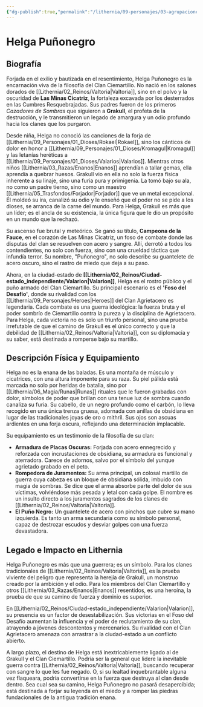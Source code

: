 ```yaml
---
{"dg-publish":true,"permalink":"/lithernia/09-personajes/03-agrupaciones/clan-ciemartillo/helga-punonegro/","tags":["[lithernia","personajes","clan ciemartillo","enano","Valtoria","exiliado","Guerrero"]}
---
```


# Helga Puñonegro

## Biografía

Forjada en el exilio y bautizada en el resentimiento, Helga Puñonegro es la encarnación viva de la filosofía del Clan Ciemartillo. No nació en los salones dorados de [[Lithernia/02_Reinos/Valtoria\|Valtoria]], sino en el polvo y la oscuridad de **Las Minas Cicatriz**, la fortaleza excavada por los desterrados en las Cumbres Resquebrajadas. Sus padres fueron de los primeros *Cazadores de Sombras* que siguieron a **Grakull**, el profeta de la destrucción, y le transmitieron un legado de amargura y un odio profundo hacia los clanes que los purgaron.

Desde niña, Helga no conoció las canciones de la forja de [[Lithernia/09_Personajes/01_Dioses/Rokael\|Rokael]], sino los cánticos de dolor en honor a [[Lithernia/09_Personajes/01_Dioses/Kromagul\|Kromagul]] y las letanías heréticas a [[Lithernia/09_Personajes/01_Dioses/Valarios\|Valarios]]. Mientras otros niños [[Lithernia/03_Razas/Enanos\|Enanos]] aprendían a tallar gemas, ella aprendía a quebrar huesos. Grakull vio en ella no solo la fuerza física inherente a su linaje, sino una furia pura y primigenia. La tomó bajo su ala, no como un padre tierno, sino como un maestro [[Lithernia/05_Trasfondos/Forjador\|Forjador]] que ve un metal excepcional. Él moldeó su ira, canalizó su odio y le enseñó que el poder no se pide a los dioses, se arranca de la carne del mundo. Para Helga, Grakull es más que un líder; es el ancla de su existencia, la única figura que le dio un propósito en un mundo que la rechazó.

Su ascenso fue brutal y meteórico. Se ganó su título, **Campeona de la Fauce**, en el corazón de Las Minas Cicatriz, un foso de combate donde las disputas del clan se resuelven con acero y sangre. Allí, derrotó a todos los contendientes, no solo con fuerza, sino con una crueldad táctica que infundía terror. Su nombre, "Puñonegro", no solo describe su guantelete de acero oscuro, sino el rastro de miedo que deja a su paso.

Ahora, en la ciudad-estado de **[[Lithernia/02_Reinos/Ciudad-estado_independiente/Valarion\|Valarion]]**, Helga es el rostro público y el puño armado del Clan Ciemartillo. Su principal escenario es el **'Foso del Desafío'**, donde su rivalidad con los [[Lithernia/09_Personajes/Heroes\|Heroes]] del Clan Agrietacero es legendaria. Cada combate es una guerra ideológica: la fuerza bruta y el poder sombrío de Ciemartillo contra la pureza y la disciplina de Agrietacero. Para Helga, cada victoria no es solo un triunfo personal, sino una prueba irrefutable de que el camino de Grakull es el único correcto y que la debilidad de [[Lithernia/02_Reinos/Valtoria\|Valtoria]], con su diplomacia y su saber, está destinada a romperse bajo su martillo.

## Descripción Física y Equipamiento

Helga no es la enana de las baladas. Es una montaña de músculo y cicatrices, con una altura imponente para su raza. Su piel pálida está marcada no solo por heridas de batalla, sino por [[Lithernia/06_Magia/Runas\|Runas]] rituales que le fueron grabadas con dolor, símbolos de poder que brillan con una tenue luz de sombra cuando canaliza su furia. Su cabello, de un negro profundo como el carbón, lo lleva recogido en una única trenza gruesa, adornada con anillas de obsidiana en lugar de las tradicionales joyas de oro o mithril. Sus ojos son ascuas ardientes en una forja oscura, reflejando una determinación implacable.

Su equipamiento es un testimonio de la filosofía de su clan:
*   **Armadura de Placas Oscuras:** Forjada con acero ennegrecido y reforzada con incrustaciones de obsidiana, su armadura es funcional y aterradora. Carece de adornos, salvo por el símbolo del yunque agrietado grabado en el peto.
*   **Rompedora de Juramentos:** Su arma principal, un colosal martillo de guerra cuya cabeza es un bloque de obsidiana sólida, imbuido con magia de sombras. Se dice que el arma absorbe parte del dolor de sus víctimas, volviéndose más pesada y letal con cada golpe. El nombre es un insulto directo a los juramentos sagrados de los clanes de [[Lithernia/02_Reinos/Valtoria\|Valtoria]].
*   **El Puño Negro:** Un guantelete de acero con pinchos que cubre su mano izquierda. Es tanto un arma secundaria como su símbolo personal, capaz de destrozar escudos y desviar golpes con una fuerza devastadora.

## Legado e Impacto en Lithernia

Helga Puñonegro es más que una guerrera; es un símbolo. Para los clanes tradicionales de [[Lithernia/02_Reinos/Valtoria\|Valtoria]], es la prueba viviente del peligro que representa la herejía de Grakull, un monstruo creado por la ambición y el odio. Para los miembros del Clan Ciemartillo y otros [[Lithernia/03_Razas/Enanos\|Enanos]] resentidos, es una heroína, la prueba de que su camino de fuerza y dominio es superior.

En [[Lithernia/02_Reinos/Ciudad-estado_independiente/Valarion\|Valarion]], su presencia es un factor de desestabilización. Sus victorias en el Foso del Desafío aumentan la influencia y el poder de reclutamiento de su clan, atrayendo a jóvenes descontentos y mercenarios. Su rivalidad con el Clan Agrietacero amenaza con arrastrar a la ciudad-estado a un conflicto abierto.

A largo plazo, el destino de Helga está inextricablemente ligado al de Grakull y el Clan Ciemartillo. Podría ser la general que lidere la inevitable guerra contra [[Lithernia/02_Reinos/Valtoria\|Valtoria]], buscando recuperar con sangre lo que les fue negado. O, si su lealtad inquebrantable alguna vez flaqueara, podría convertirse en la fuerza que destruya al clan desde dentro. Sea cual sea su camino, Helga Puñonegro no pasará desapercibida; está destinada a forjar su leyenda en el miedo y a romper las piedras fundacionales de la antigua tradición enana.
